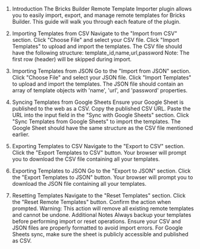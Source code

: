 1. Introduction
The Bricks Builder Remote Template Importer plugin allows you to easily import, export, and manage remote templates for Bricks Builder. This guide will walk you through each feature of the plugin.

3. Importing Templates from CSV
Navigate to the "Import from CSV" section.
Click "Choose File" and select your CSV file.
Click "Import Templates" to upload and import the templates.
The CSV file should have the following structure:
template_id,name,url,password
Note: The first row (header) will be skipped during import.

4. Importing Templates from JSON
Go to the "Import from JSON" section.
Click "Choose File" and select your JSON file.
Click "Import Templates" to upload and import the templates.
The JSON file should contain an array of template objects with 'name', 'url', and 'password' properties.
5. Syncing Templates from Google Sheets
Ensure your Google Sheet is published to the web as a CSV.
Copy the published CSV URL.
Paste the URL into the input field in the "Sync with Google Sheets" section.
Click "Sync Templates from Google Sheets" to import the templates.
The Google Sheet should have the same structure as the CSV file mentioned earlier.
6. Exporting Templates to CSV
Navigate to the "Export to CSV" section.
Click the "Export Templates to CSV" button.
Your browser will prompt you to download the CSV file containing all your templates.
7. Exporting Templates to JSON
Go to the "Export to JSON" section.
Click the "Export Templates to JSON" button.
Your browser will prompt you to download the JSON file containing all your templates.
8. Resetting Templates
Navigate to the "Reset Templates" section.
Click the "Reset Remote Templates" button.
Confirm the action when prompted.
Warning: This action will remove all existing remote templates and cannot be undone.
Additional Notes
Always backup your templates before performing import or reset operations.
Ensure your CSV and JSON files are properly formatted to avoid import errors.
For Google Sheets sync, make sure the sheet is publicly accessible and published as CSV.
